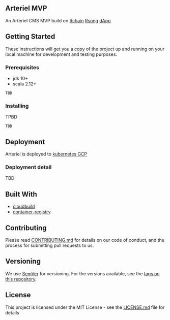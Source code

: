 Arteriel MVP 
-
An Arteriel CMS MVP build on [Rchain](https://www.rchain.coop/) [Rsong](https://rsong.rchain.coop/) [dApp](https://en.wikipedia.org/wiki/Decentralized_application)

## Getting Started
These instructions will get you a copy of the project up and running on your local machine for development and testing purposes.

### Prerequisites
* jdk 10+
* scala 2.12+

```
TBD
```

### Installing
TPBD

```
TBD
```
## Deployment
Arteriel is deployed to [kubernetes GCP](https://cloud.google.com/kubernetes-engine/docs/) 
### Deployment detail
TBD

## Built With
* [cloudbuild](https://cloud.google.com/cloud-build/)
* [container-registry](https://cloud.google.com/container-registry/)

## Contributing

Please read [CONTRIBUTING.md](https://gist.github.com/PurpleBooth/b24679402957c63ec426) for details on our code of conduct, and the process for submitting pull requests to us.

## Versioning

We use [SemVer](http://semver.org/) for versioning. For the versions available, see the [tags on this repository](https://github.com/your/project/tags). 

## License

This project is licensed under the MIT License - see the [LICENSE.md](LICENSE.md) file for details
